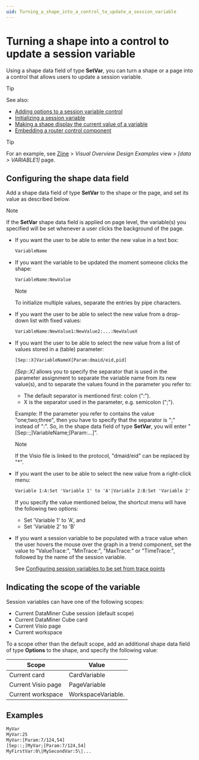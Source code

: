 ```yaml
---
uid: Turning_a_shape_into_a_control_to_update_a_session_variable
---
```


# Turning a shape into a control to update a session variable

Using a shape data field of type **SetVar**, you can turn a shape or a page into a control that allows users to update a session variable.

> [!TIP]
> See also:
>
> - [Adding options to a session variable control](xref:Adding_options_to_a_session_variable_control)
> - [Initializing a session variable](xref:Initializing_a_session_variable)
> - [Making a shape display the current value of a variable](xref:Making_a_shape_display_the_current_value_of_a_variable)
> - [Embedding a router control component](xref:Embedding_a_router_control_component)

> [!TIP]
> For an example, see [Ziine](xref:ZiineDemoSystem) > *Visual Overview Design Examples* view > *[data > VARIABLE1]* page.

## Configuring the shape data field

Add a shape data field of type **SetVar** to the shape or the page, and set its value as described below.

> [!NOTE]
> If the **SetVar** shape data field is applied on page level, the variable(s) you specified will be set whenever a user clicks the background of the page.

- If you want the user to be able to enter the new value in a text box:

  ```txt
  VariableName
  ```

- If you want the variable to be updated the moment someone clicks the shape:

  ```txt
  VariableName:NewValue
  ```

  > [!NOTE]
  > To initialize multiple values, separate the entries by pipe characters.

- If you want the user to be able to select the new value from a drop-down list with fixed values:

  ```txt
  VariableName:NewValue1:NewValue2:...:NewValueX
  ```

- If you want the user to be able to select the new value from a list of values stored in a (table) parameter:

  ```txt
  [Sep::X]VariableNameX[Param:dmaid/eid,pid]
  ```

  *\[Sep::X\]* allows you to specify the separator that is used in the parameter assignment to separate the variable name from its new value(s), and to separate the values found in the parameter you refer to:

  - The default separator is mentioned first: colon (":").
  - X is the separator used in the parameter, e.g. semicolon (";").

  Example: If the parameter you refer to contains the value "one;two;three", then you have to specify that the separator is ";" instead of ":". So, in the shape data field of type **SetVar**, you will enter "\[Sep::;\]VariableName;\[Param:...\]".

  > [!NOTE]
  > If the Visio file is linked to the protocol, "dmaid/eid" can be replaced by "\*".

- If you want the user to be able to select the new value from a right-click menu:

  ```txt
  Variable 1:A:Set 'Variable 1' to 'A'|Variable 2:B:Set 'Variable 2' to 'B'
  ```

  If you specify the value mentioned below, the shortcut menu will have the following two options:

  - Set 'Variable 1' to 'A', and
  - Set 'Variable 2' to 'B'

- If you want a session variable to be populated with a trace value when the user hovers the mouse over the graph in a trend component, set the value to "ValueTrace:", "MinTrace:", "MaxTrace:" or "TimeTrace:", followed by the name of the session variable.

  See [Configuring session variables to be set from trace points](xref:Linking_a_shape_to_a_trend_component#configuring-session-variables-to-be-set-from-trace-points)

## Indicating the scope of the variable

Session variables can have one of the following scopes:

- Current DataMiner Cube session (default scope)
- Current DataMiner Cube card
- Current Visio page
- Current workspace

To a scope other than the default scope, add an additional shape data field of type **Options** to the shape, and specify the following value:

| Scope              | Value              |
| ------------------ | ------------------ |
| Current card       | CardVariable       |
| Current Visio page | PageVariable       |
| Current workspace  | WorkspaceVariable. |

## Examples

```txt
MyVar
MyVar:25
MyVar:[Param:7/124,54]
[Sep::;]MyVar;[Param:7/124,54]
MyFirstVar:0\|MySecondVar:5\|...
```
